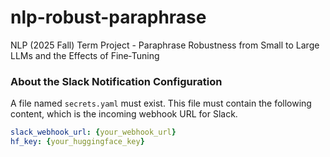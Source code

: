 # nlp-robust-paraphrase
NLP (2025 Fall) Term Project - Paraphrase Robustness from Small to Large LLMs and the Effects of Fine‑Tuning

### About the Slack Notification Configuration
A file named `secrets.yaml` must exist. This file must contain the following content, which is the incoming webhook URL for Slack.
```yaml
slack_webhook_url: {your_webhook_url}
hf_key: {your_huggingface_key}
```
